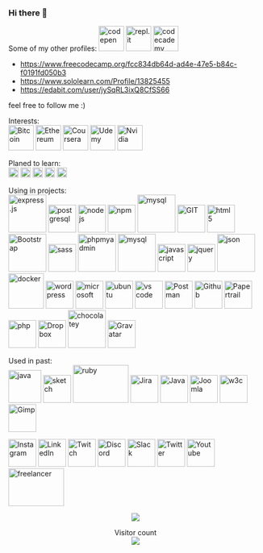 ### Hi there 👋

Some of my other profiles:
 <img src="https://www.vectorlogo.zone/logos/codepen/codepen-icon.svg" height="50" alt="codepen"/> 
 <img src="https://www.vectorlogo.zone/logos/replit/replit-icon.svg" height="50" alt="repl.it"/>
<img src="https://www.vectorlogo.zone/logos/codecademy/codecademy-ar21.svg" height="50" alt="codecademy"/>
- https://www.freecodecamp.org/fcc834db64d-ad4e-47e5-b84c-f0191fd050b3
- https://www.sololearn.com/Profile/13825455
- https://edabit.com/user/jySqRL3ixQ8CfSS66


<!-- https://www.vectorlogo.zone/logos/codecademy/codecademy-icon.svg -->
<!-- https://www.vectorlogo.zone/logos/grasshopper/grasshopper-icon.svg -->

feel free to follow me :)

<!-- missing: Adobe, unreal-->



<p align="center">
  
<!-- <img src="https://www.vectorlogo.zone/logos/mongodb/mongodb-icon.svg" alt="mongodb" width="55" height="55"/>

<img src="https://www.vectorlogo.zone/logos/apple/apple-tile.svg" alt="apple" width="55" height="55"/> -->

</p>

<p>Interests: <br />
<img src="https://www.vectorlogo.zone/logos/bitcoin/bitcoin-icon.svg" alt="Bitcoin" height="50"/> 
<img src="https://www.vectorlogo.zone/logos/ethereum/ethereum-icon.svg" alt="Ethereum" height="50"/>
<img src="https://www.vectorlogo.zone/logos/coursera/coursera-icon.svg" alt="Coursera" height="50"/>
<img src="https://www.vectorlogo.zone/logos/udemy/udemy-icon.svg" alt="Udemy" height="50"/>
<img src="https://www.vectorlogo.zone/logos/nvidia/nvidia-icon.svg" alt="Nvidia" height="50"/>
</p>


<p>Planed to learn:<br />
<img src="https://www.vectorlogo.zone/logos/reactjs/reactjs-icon.svg" alt="react" height="20"/>
<img src="https://www.vectorlogo.zone/logos/vuejs/vuejs-ar21.svg" alt="Vuejs" height="20"/>
<img src="https://www.vectorlogo.zone/logos/angular/angular-icon.svg" alt="Angular" height="20"/>
<img src="https://www.vectorlogo.zone/logos/minecraft/minecraft-icon.svg" alt="Minecraft" height="20"/>
<img src="https://www.vectorlogo.zone/logos/unity3d/unity3d-icon.svg" alt="Unity" height="20"/> 
    <!-- <img src="https://www.vectorlogo.zone/logos/python/python-icon.svg" alt="python" width="55" height="55"/> -->
    <!-- <img src="https://www.vectorlogo.zone/logos/android/android-icon.svg" alt="android" width="55" height="55"/> -->
    <!-- <img src="https://www.vectorlogo.zone/logos/microsoft_azure/microsoft_azure-icon.svg" alt="azure" width="55" height="55"/>  -->
</p>


<p>Using in projects:<br />
<img src="https://www.vectorlogo.zone/logos/expressjs/expressjs-icon.svg" alt="express.js"  height="75"/> 
<img src="https://www.vectorlogo.zone/logos/postgresql/postgresql-icon.svg" alt="postgresql" height="55"/>
<img src="https://www.vectorlogo.zone/logos/nodejs/nodejs-icon.svg" alt="nodejs" height="55"/>
<img src="https://www.vectorlogo.zone/logos/npmjs/npmjs-ar21.svg" alt="npm"  height="55"/>
<img src="https://www.vectorlogo.zone/logos/mysql/mysql-ar21.svg" alt="mysql"  height="75"/> 
<img src="https://www.vectorlogo.zone/logos/git-scm/git-scm-icon.svg" alt="GIT"  height="55"/> 
<img src="https://www.vectorlogo.zone/logos/w3_html5/w3_html5-icon.svg" alt="html 5"  height="55"/>
<img src="https://www.vectorlogo.zone/logos/getbootstrap/getbootstrap-icon.svg" alt="Bootstrap" height="75"/>
<img src="https://www.vectorlogo.zone/logos/sass-lang/sass-lang-icon.svg" alt="sass" height="55"/>
<img src="https://www.vectorlogo.zone/logos/phpmyadmin/phpmyadmin-icon.svg" alt="phpmyadmin" height="75"/> 
<img src="https://www.vectorlogo.zone/logos/mysql/mysql-ar21.svg" alt="mysql" height="75"/> 
<img src="https://www.vectorlogo.zone/logos/javascript/javascript-icon.svg" alt="javascript"  height="55"/>
<img src="https://www.vectorlogo.zone/logos/jquery/jquery-icon" alt="jquery"  height="55"/>
<img src="https://www.vectorlogo.zone/logos/json/json-ar21.svg" alt="json"  height="75"/> 
<img src="https://www.vectorlogo.zone/logos/docker/docker-official.svg" alt="docker" height="70"/> 
<img src="https://www.vectorlogo.zone/logos/wordpress/wordpress-icon.svg" alt="wordpress"  height="55"/>
<img src="https://www.vectorlogo.zone/logos/microsoft/microsoft-icon.svg" alt="microsoft"  height="55"/>
<img src="https://www.vectorlogo.zone/logos/ubuntu/ubuntu-tile.svg" alt="ubuntu"  height="55"/>
<img src="https://www.vectorlogo.zone/logos/visualstudio_code/visualstudio_code-icon.svg" alt="vs code" height="55"/>
<img src="https://www.vectorlogo.zone/logos/getpostman/getpostman-icon.svg" alt="Postman"  height="55"/>
<img src="https://www.vectorlogo.zone/logos/github/github-icon.svg" alt="Github" height="55"/>
<img src="https://www.vectorlogo.zone/logos/papertrailapp/papertrailapp-icon.svg" alt="Papertrail" height="55"/>
<img src="https://www.vectorlogo.zone/logos/php/php-horizontal.svg" alt="php" height="55"/>
<img src="https://www.vectorlogo.zone/logos/dropbox/dropbox-icon.svg" alt="Dropbox" height="55"/>
<img src="https://www.vectorlogo.zone/logos/chocolatey/chocolatey-icon.svg" alt="chocolatey" height="75"/> 
<img src="https://www.vectorlogo.zone/logos/gravatar/gravatar-icon.svg" alt="Gravatar" height="55"/>
</ p>



<!--
- 🔭 I’m currently working on ...
- 🌱 I’m currently learning ...
- 👯 I’m looking to collaborate on ...
- 🤔 I’m looking for help with ...
- 💬 Ask me about ...
- 📫 How to reach me: ...
- 😄 Pronouns: ...
- ⚡ Fun fact: ...
-->

Used in past:<br />
<img src="https://www.vectorlogo.zone/logos/java/java-icon.svg" alt="java" width="65" height="65"/> 
<img src="https://www.vectorlogo.zone/logos/sketchapp/sketchapp-icon.svg" alt="sketch" width="55" height="55"/>
<img src="https://www.vectorlogo.zone/logos/ruby-lang/ruby-lang-icon.svg" alt="ruby" width="110" height="75"/> 
<img src="https://www.vectorlogo.zone/logos/atlassian_jira/atlassian_jira-icon.svg" alt="Jira" width="55" height="55"/>
<img src="https://www.vectorlogo.zone/logos/java/java-vertical.svg" alt="Java" width="55" height="55"/>
<img src="https://www.vectorlogo.zone/logos/joomla/joomla-icon.svg" alt="Joomla" width="55" height="55"/>
<img src="https://www.vectorlogo.zone/logos/w3c_xml/w3c_xml-icon.svg" alt="w3c" width="55" height="55"/>
<img src="https://www.vectorlogo.zone/logos/gimp/gimp-icon.svg" alt="Gimp" width="55" height="55"/>


<!-- social media -->
<p>
<img src="https://www.vectorlogo.zone/logos/instagram/instagram-icon.svg" alt="Instagram" width="55" height="55"/>
<img src="https://www.vectorlogo.zone/logos/linkedin/linkedin-tile.svg" alt="LinkedIn" width="55" height="55"/>
<img src="https://www.vectorlogo.zone/logos/twitch/twitch-icon.svg" alt="Twitch" width="55" height="55"/>
<img src="https://www.vectorlogo.zone/logos/discordapp/discordapp-tile.svg" alt="Discord" width="55" height="55"/>
<img src="https://www.vectorlogo.zone/logos/slack/slack-icon.svg" alt="Slack" width="55" height="55"/>
<img src="https://www.vectorlogo.zone/logos/twitter/twitter-official.svg" alt="Twitter" width="55" height="55"/>
<img src="https://www.vectorlogo.zone/logos/youtube/youtube-icon.svg" alt="Youtube" width="55" height="55"/>

<img src="https://www.vectorlogo.zone/logos/freelancer/freelancer-icon.svg" alt="freelancer" width="110" height="75"/> 
</p>


<!-- source: https://github.com/anuraghazra/github-readme-stats -->
<p align="center"> <img src="https://github-readme-stats.vercel.app/api/top-langs/?username=itsAnyTime&langs_count=10&theme=chartreuse-dark&layout=compact" /></p>

<p align="center"> 
Visitor count<br>
<img src="https://profile-counter.glitch.me/itsAnyTime/count.svg" />
</p>
